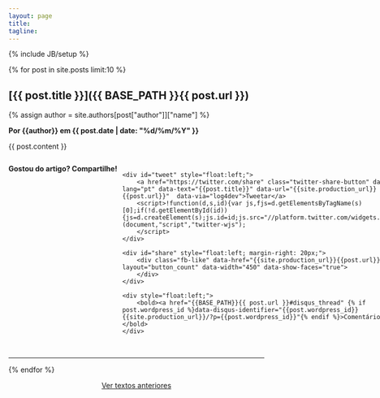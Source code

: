 ```yaml
---
layout: page
title: 
tagline:  
---
```

{% include JB/setup %}


{% for post in site.posts limit:10 %}

## [{{ post.title }}]({{ BASE_PATH }}{{ post.url }})

{% assign author = site.authors[post["author"]]["name"] %}
<p><strong>Por {{author}} em {{ post.date | date: "%d/%m/%Y" }}</strong></p> 

<div class="content">
      {{ post.content }}
</div>

<br>

<div  style="display:inline-table; margin-top: 10px;">
    <div style="float:left; margin-right: 10px;"> <strong>Gostou do artigo? Compartilhe!</strong></div>

    <div id="tweet" style="float:left;">
        <a href="https://twitter.com/share" class="twitter-share-button" data-lang="pt" data-text="{{post.title}}" data-url="{{site.production_url}}{{post.url}}"  data-via="log4dev">Tweetar</a>
        <script>!function(d,s,id){var js,fjs=d.getElementsByTagName(s)[0];if(!d.getElementById(id)){js=d.createElement(s);js.id=id;js.src="//platform.twitter.com/widgets.js";fjs.parentNode.insertBefore(js,fjs);}}(document,"script","twitter-wjs");
        </script>
    </div>

    <div id="share" style="float:left; margin-right: 20px;">
        <div class="fb-like" data-href="{{site.production_url}}{{post.url}}" data-layout="button_count" data-width="450" data-show-faces="true">
        </div>            
    </div>

    <div style="float:left;">
        <bold><a href="{{BASE_PATH}}{{ post.url }}#disqus_thread" {% if post.wordpress_id %}data-disqus-identifier="{{post.wordpress_id}} {{site.production_url}}/?p={{post.wordpress_id}}"{% endif %}>Comentários</a></bold>
    </div>
</div>

<br>
<br>

--------
{% endfor %}

<center	>
<a href="/archive.html">Ver textos anteriores</a>
</center>

<script type="text/javascript">
/* * * CONFIGURATION VARIABLES: EDIT BEFORE PASTING INTO YOUR WEBPAGE * * */
var disqus_shortname = 'log4dev'; // required: replace example with your forum shortname

/* * * DON'T EDIT BELOW THIS LINE * * */
(function () {
var s = document.createElement('script'); s.async = true;
s.type = 'text/javascript';
s.src = 'http://' + disqus_shortname + '.disqus.com/count.js';
(document.getElementsByTagName('HEAD')[0] || document.getElementsByTagName('BODY')[0]).appendChild(s);
}());
</script>
